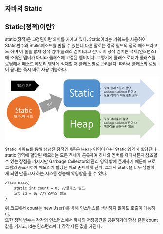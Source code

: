 ## 자바의 Static

## Static(정적)이란?
static(정적)은 고정된이란 의미를 가지고 있다. Static이라는 키워드를 사용하여 Static변수와 Static메소드를 만들 수 있는데 다른 말로는 정적 필드와 정적 메소드라고도 하며 이 둘을 합쳐 정적 멤버(클래스 멤버)라고 한다. 이 정적 멤버는 객체(인스턴스)에 소속된 멤버가 아니라 클래스에 고정된 멤버이다. 그렇기에 클래스 로더가 클래스를 로딩해서 메소드 메모리 영역에 적재할 때 클래스 별로 관리된다. 따라서 클래스의 로딩이 끝나는 즉시 바로 사용 가능하다.

![Alt text](image-16.png)

Static 키워드를 통해 생성된 정적멤버들은 Heap 영역이 아닌 Static 영역에 할당된다. static 영역에 할당된 메모리는 모든 객체가 공유하여 하나의 멤버를 어디서든지 참조할 수 있는 장점을 가지지만 Garbage Collector의 관리 영역 밖에 존재하기 때문에 프로그램의 종료시까지 메모리가 할당된 채로 존재하게 된다. 그래서 static을 너무 남발하게 되면 만들고자 하는 시스템 성능에 악영향을 줄 수 있다.

```
class User{
    static int count = 0; //클래스 필드
    int id = 0; //인스턴스 필드
}

```
위 코드에서 count는 new User()를 통해 인스턴스를 생성하지 않아도 호출이 가능하다.  
또한 정적 변수는 각각의 인스턴스에서 하나의 저장공간을 공유하기에 항상 같은 count 값을 가지고, id는 인스턴스마다 각각 다른 값을 가진다.